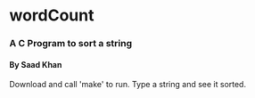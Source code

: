 # wordCount
### A C Program to sort a string
#### By Saad Khan


Download and call 'make' to run. 
Type a string and see it sorted.
